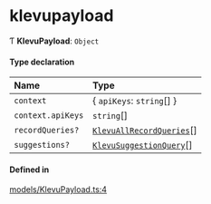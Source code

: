 # klevupayload
      
Ƭ **KlevuPayload**: `Object`

#### Type declaration

| Name | Type |
| :------ | :------ |
| `context` | { `apiKeys`: `string`[]  } |
| `context.apiKeys` | `string`[] |
| `recordQueries?` | [`KlevuAllRecordQueries`](klevuallrecordqueries.md)[] |
| `suggestions?` | [`KlevuSuggestionQuery`](klevusuggestionquery.md)[] |

#### Defined in

[models/KlevuPayload.ts:4](https://github.com/klevultd/frontend-sdk/blob/6dc6e86/packages/klevu-core/src/models/KlevuPayload.ts#L4)

